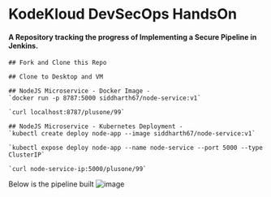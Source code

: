 # KodeKloud DevSecOps HandsOn

#### A Repository tracking the progress of Implementing a Secure Pipeline in Jenkins.


```
## Fork and Clone this Repo

## Clone to Desktop and VM

## NodeJS Microservice - Docker Image -
`docker run -p 8787:5000 siddharth67/node-service:v1`

`curl localhost:8787/plusone/99`
 
## NodeJS Microservice - Kubernetes Deployment -
`kubectl create deploy node-app --image siddharth67/node-service:v1`

`kubectl expose deploy node-app --name node-service --port 5000 --type ClusterIP`

`curl node-service-ip:5000/plusone/99`

```
Below is the pipeline built
![image](https://user-images.githubusercontent.com/36042547/236666605-de1c6cf1-d01b-4903-981a-992f438f1775.png)
